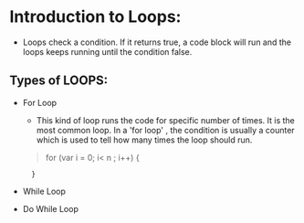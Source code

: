 # Introduction to Loops:
- Loops check a condition. If it returns true, a code block will run and the loops keeps running until the condition false.

## Types of LOOPS:
- For Loop
    - This  kind of loop runs the code for specific number of times. It is the most common loop. In a 'for loop' , the condition is usually a counter which is used to tell how many times the loop should run.
    > for (var i = 0; i< n ; i++)
        {

        }
- While Loop
- Do While Loop

